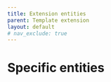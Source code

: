```yaml
---
title: Extension entities
parent: Template extension
layout: default
# nav_exclude: true
---
```


# Specific entities